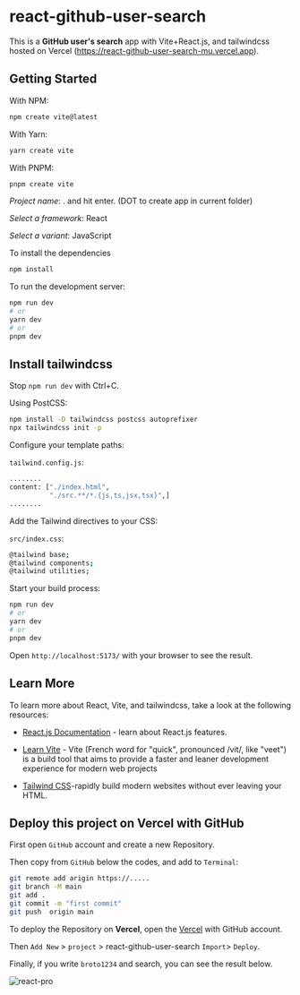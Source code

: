 # react-github-user-search
This is a **GitHub user's search** app with Vite+React.js, and tailwindcss hosted on Vercel (https://react-github-user-search-mu.vercel.app).

## Getting Started
With NPM:
```bash
npm create vite@latest
```
With Yarn:
```bash
yarn create vite
```
With PNPM:
```bash
pnpm create vite
```

*Project name*:  . and hit enter. (DOT to create app in current folder)

*Select a framework*: React

*Select a variant*: JavaScript

To install the dependencies
```bash
npm install
```

To run the development server:

```bash
npm run dev
# or
yarn dev
# or
pnpm dev
```
## Install tailwindcss
Stop `npm run dev` with Ctrl+C.

Using PostCSS:


```bash
npm install -D tailwindcss postcss autoprefixer
npx tailwindcss init -p
```
Configure your template paths:

`tailwind.config.js`:

```bash
........
content: ["./index.html",
          "./src.**/*.{js,ts,jsx,tsx}",]
........
```

Add the Tailwind directives to your CSS:

`src/index.css`:

```bash
@tailwind base;
@tailwind components;
@tailwind utilities;
```

Start your build process:

```bash
npm run dev
# or
yarn dev
# or
pnpm dev
```


Open `http://localhost:5173/` with your browser to see the result.

## Learn More

To learn more about React, Vite, and tailwindcss, take a look at the following resources:

- [React.js Documentation](https://react.dev/learn) - learn about React.js features.
- [Learn Vite](https://vitejs.dev/guide/) - Vite (French word for "quick", pronounced /vit/, like "veet") is a build tool that aims to provide a faster and leaner development experience for modern web projects

- [Tailwind CSS](https://tailwindcss.com/)-rapidly build modern websites without ever leaving your HTML.


## Deploy this project on Vercel with GitHub

First open `GitHub` account and create a new Repository.

Then copy from `GitHub` below the codes, and add to `Terminal`:
```bash
git remote add arigin https://.....
git branch -M main
git add .
git commit -m "first commit"
git push  origin main
```

To deploy the Repository on **Vercel**, open the [Vercel](https://vercel.com/new?utm_medium=default-template&filter=next.js&utm_source=create-next-app&utm_campaign=create-next-app-readme) with GitHub account. 

Then `Add New` > `project` >  react-github-user-search  `Import`> `Deploy`.

Finally, if you write `broto1234` and search, you can see the result below.

![react-pro](https://github.com/broto1234/react-github-user-search/assets/73961811/a6233b27-c01b-4509-b51c-958101dd5270)
